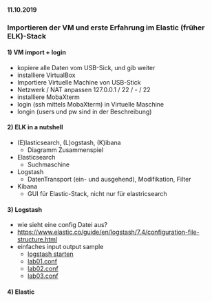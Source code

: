#### 11.10.2019
### Importieren der VM und erste Erfahrung im Elastic (früher ELK)-Stack 

#### 1) VM import + login
- kopiere alle Daten vom USB-Sick, und gib weiter
- installiere VirtualBox 
- Importiere Virtuelle Machine von USB-Stick
- Netzwerk / NAT anpassen 127.0.0.1 / 22 / - / 22
- installiere MobaXterm
- login (ssh mittels MobaXterm) in Virtuelle Maschine
- longin (users und pw sind in der Beschreibung)
 

#### 2) ELK in a nutshell
- (E)lasticsearch, (L)ogstash, (K)ibana
  - Diagramm Zusammenspiel
- Elasticsearch
  - Suchmaschine
- Logstash
  - DatenTransport (ein- und ausgehend), Modifikation, Filter 
- Kibana
   - GUI für Elastic-Stack, nicht nur für elastricsearch


#### 3) Logstash
- wie sieht eine config Datei aus?
- https://www.elastic.co/guide/en/logstash/7.4/configuration-file-structure.html
- einfaches input output sample
  - [logstash starten](https://github.com/AVitg/Projektfach-HS-NR_WS2019-20/blob/master/ELK/logstash/Readme.md)
  - [lab01.conf](https://github.com/AVitg/Projektfach-HS-NR_WS2019-20/blob/master/ELK/logstash/LAB/config/lab01.conf)
  - [lab02.conf](https://github.com/AVitg/Projektfach-HS-NR_WS2019-20/blob/master/ELK/logstash/LAB/config/lab02.conf)
  - [lab03.conf](https://github.com/AVitg/Projektfach-HS-NR_WS2019-20/blob/master/ELK/logstash/LAB/config/lab04.conf)

#### 4) Elastic



